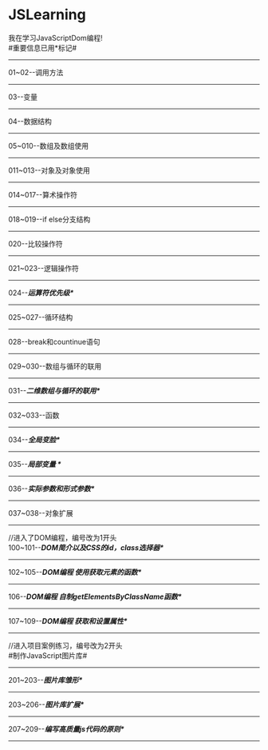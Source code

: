 # JSLearning
我在学习JavaScriptDom编程!
<br>
#重要信息已用*标记#
<hr>
01~02--调用方法
<hr>
03--变量
<hr>
04--数据结构
<hr>
05~010--数组及数组使用
<hr>
011~013--对象及对象使用
<hr>
014~017--算术操作符
<hr>
018~019--if else分支结构
<hr>
020--比较操作符
<hr>
021~023--逻辑操作符
<hr>
024--<em><strong>运算符优先级*</strong></em>
<hr>
025~027--循环结构
<hr>
028--break和countinue语句
<hr>
029~030--数组与循环的联用
<hr>
031--<em><strong>二维数组与循环的联用*</strong></em>
<hr>
032~033--函数
<hr>
034--<em><strong>全局变脸*</strong></em>
<hr>
035--<em><strong>局部变量 *</strong></em>
<hr>
036--<em><strong>实际参数和形式参数*</strong></em>
<hr>
037~038--对象扩展
<hr>
//进入了DOM编程，编号改为1开头
<br>
100~101--<em><strong>DOM简介以及CSS的id，class选择器*</strong></em>
<hr>
102~105--<em><strong>DOM编程 使用获取元素的函数*</strong></em>
<hr>
106--<em><strong>DOM编程 自制getElementsByClassName函数*</strong></em>
<hr>
107~109--<em><strong>DOM编程 获取和设置属性*</strong></em>
<hr>
//进入项目案例练习，编号改为2开头
<br>
#制作JavaScript图片库#
<hr>
201~203--<em><strong>图片库雏形*</strong></em>
<hr>
203~206--<em><strong>图片库扩展*</strong></em>
<hr>
207~209--<em><strong>编写高质量js代码的原则*</strong></em>
<hr>